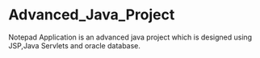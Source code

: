 # Advanced_Java_Project
Notepad Application is an advanced java project which is designed using JSP,Java Servlets and oracle database.
